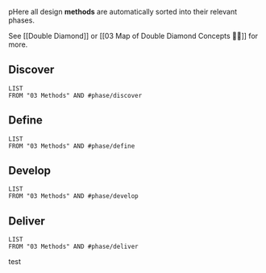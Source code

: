 pHere all design **methods** are automatically sorted into their relevant phases.

See [[Double Diamond]] or [[03 Map of Double Diamond Concepts 💎💎]] for more.
## Discover 
```dataview
LIST
FROM "03 Methods" AND #phase/discover 
```

## Define 
```dataview
LIST
FROM "03 Methods" AND #phase/define 
```

## Develop
```dataview
LIST
FROM "03 Methods" AND #phase/develop 
```

## Deliver
```dataview
LIST
FROM "03 Methods" AND #phase/deliver
```

test 

